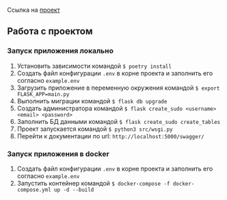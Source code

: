 Ссылка на [проект](https://github.com/KenKi2002/Auth_sprint_1)

## Работа с проектом

### Запуск приложения локально
1. Установить зависимости командой
    ```$ poetry install```
2. Создать файл конфигурации ```.env``` в корне проекта и заполнить его согласно ```example.env ```
3. Загрузить приложение в переменную окружения командой
    ```$ export FLASK_APP=main.py```
4. Выполнить миграции командой
    ```$ flask db upgrade```
5. Создать администратора командой
    ```$ flask create_sudo <username> <email> <password>```
6. Заполнить БД данными командой
    ```$ flask create_sudo create_tables```
7. Проект запускается командой
    ```$ python3 src/wsgi.py```
8. Перейти к документации по url: ```http://localhost:5000/swagger/ ```

### Запуск приложения в docker
1. Создать файл конфигурации ```.env``` в корне проекта и заполнить его согласно ```example.env ```
2. Запустить контейнер командой
    ```$ docker-compose -f docker-compose.yml up -d --build```


